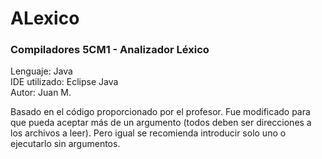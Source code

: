 # ALexico

### Compiladores 5CM1 - Analizador Léxico
Lenguaje: Java<br>
IDE utilizado: Eclipse Java<br>
Autor: Juan M.<br>

Basado en el código proporcionado por el profesor.
Fue modificado para que pueda aceptar más de un argumento (todos deben ser direcciones a los archivos a leer). Pero igual se recomienda introducir solo uno o ejecutarlo sin argumentos.
